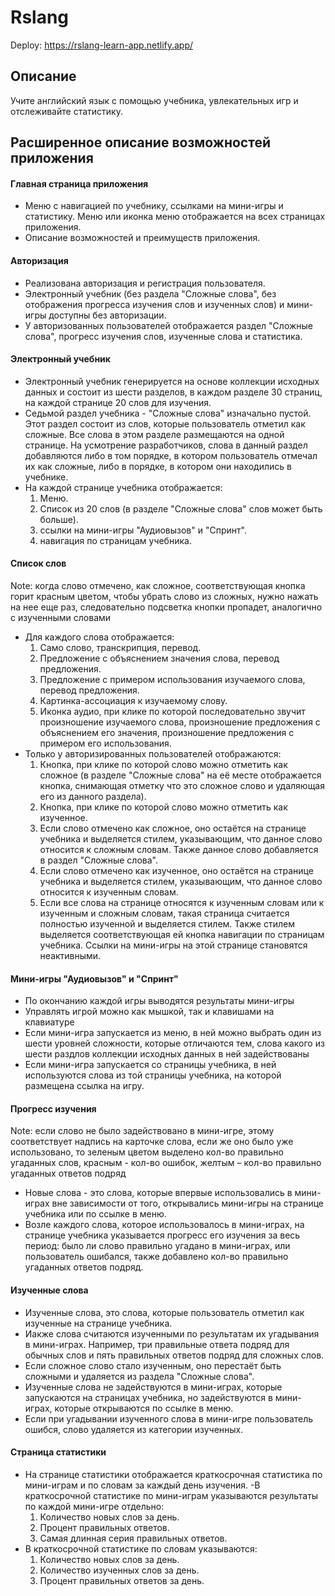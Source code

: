 # Rslang

Deploy: https://rslang-learn-app.netlify.app/

## **Описание** 
Учите английский язык с помощью учебника, увлекательных игр и отслеживайте статистику.

## **Расширенное описание возможностей приложения** 
#### **Главная страница приложения** 
- Меню с навигацией по учебнику, ссылками на мини-игры и статистику. Меню или иконка меню отображается на всех страницах приложения.
- Описание возможностей и преимуществ приложения.
#### **Авторизация** 
- Реализована авторизация и регистрация пользователя.
- Электронный учебник (без раздела "Сложные слова", без отображения прогресса изучения слов и изученных слов) и мини-игры доступны без авторизации.
- У авторизованных пользователей отображается раздел "Сложные слова", прогресс изучения слов, изученные слова и статистика.
#### **Электронный учебник** 
- Электронный учебник генерируется на основе коллекции исходных данных и состоит из шести разделов, в каждом разделе 30 страниц, на каждой странице 20 слов для изучения.
- Седьмой раздел учебника - "Сложные слова" изначально пустой. Этот раздел состоит из слов, которые пользователь отметил как сложные. Все слова в этом разделе размещаются на одной странице. На усмотрение разработчиков, слова в данный раздел добавляются либо в том порядке, в котором пользователь отмечал их как сложные, либо в порядке, в котором они находились в учебнике.
- На каждой странице учебника отображается:
  1. Меню.
  2. Список из 20 слов (в разделе "Сложные слова" слов может быть больше).
  3. ссылки на мини-игры "Аудиовызов" и "Спринт".
  4. навигация по страницам учебника.
#### **Список слов** 
Note: когда слово отмечено, как сложное, соответствующая кнопка горит красным цветом, чтобы убрать слово из сложных, нужно нажать на нее еще раз, следовательно подсветка кнопки пропадет, аналогично с изученными словами

- Для каждого слова отображается:
  1. Само слово, транскрипция, перевод.
  2. Предложение с объяснением значения слова, перевод предложения.
  3. Предложение с примером использования изучаемого слова, перевод предложения.
  4. Картинка-ассоциация к изучаемому слову.
  5. Иконка аудио, при клике по которой последовательно звучит произношение изучаемого слова, произношение предложения с объяснением его значения, произношение предложения с примером его использования.
- Только у авторизированных пользователей отображаются:
  1. Кнопка, при клике по которой слово можно отметить как сложное (в разделе "Сложные слова" на её месте отображается кнопка, снимающая отметку что это сложное слово и удаляющая его из данного раздела).
  2. Кнопка, при клике по которой слово можно отметить как изученное.
  3. Если слово отмечено как сложное, оно остаётся на странице учебника и выделяется стилем, указывающим, что данное слово относится к сложным словам. Также данное слово добавляется в раздел "Сложные слова".
  4. Если слово отмечено как изученное, оно остаётся на странице учебника и выделяется стилем, указывающим, что данное слово относится к изученным словам.
  5. Если все слова на странице относятся к изученным словам или к изученным и сложным словам, такая страница считается полностью изученной и выделяется стилем. Также стилем выделяется соответствующая ей кнопка навигации по страницам учебника. Ссылки на мини-игры на этой странице становятся неактивными.
#### **Мини-игры "Аудиовызов" и "Спринт"**
- По окончанию каждой игры выводятся результаты мини-игры
- Управлять игрой можно как мышкой, так и клавишами на клавиатуре
- Если мини-игра запускается из меню, в ней можно выбрать один из шести уровней сложности, которые отличаются тем, слова какого из шести раздлов коллекции исходных данных в ней задействованы
- Если мини-игра запускается со страницы учебника, в ней используются слова из той страницы учебника, на которой размещена ссылка на игру.
#### **Прогресс изучения**
Note: если слово не было задействовано в мини-игре, этому соответствует надпись на карточке слова, если же оно было уже использовано, то зеленым цветом выделено кол-во правильно угаданных слов, красным - кол-во ошибок, желтым – кол-во правильно угаданных ответов подряд

- Новые слова - это слова, которые впервые использовались в мини-играх вне зависимости от того, открывались мини-игры на странице учебника или по ссылке в меню.
- Возле каждого слова, которое использовалось в мини-играх, на странице учебника указывается прогресс его изучения за весь период: было ли слово правильно угадано в мини-играх, или пользователь ошибался, также добавлено кол-во правильно угаданных ответов подряд.
#### **Изученные слова**
- Изученные слова, это слова, которые пользователь отметил как изученные на странице учебника.
- Иакже слова считаются изученными по результатам их угадывания в мини-играх. Например, три правильные ответа подряд для обычных слов и пять правильных ответов подряд для сложных слов.
- Если сложное слово стало изученным, оно перестаёт быть сложными и удаляется из раздела "Сложные слова".
- Изученные слова не задействуются в мини-играх, которые запускаются на страницах учебника, но задействуются в мини-играх, которые открываются по ссылке в меню.
- Если при угадывании изученного слова в мини-игре пользователь ошибся, слово удаляется из категории изученных.
#### **Страница статистики**
- На странице статистики отображается краткосрочная статистика по мини-играм и по словам за каждый день изучения.
-В краткосрочной статистике по мини-играм указываются результаты по каждой мини-игре отдельно:
  1. Количество новых слов за день.
  2. Процент правильных ответов.
  3. Самая длинная серия правильных ответов.
- В краткосрочной статистике по словам указываются:
  1. Количество новых слов за день.
  2. Количество изученных слов за день.
  3. Процент правильных ответов за день.
